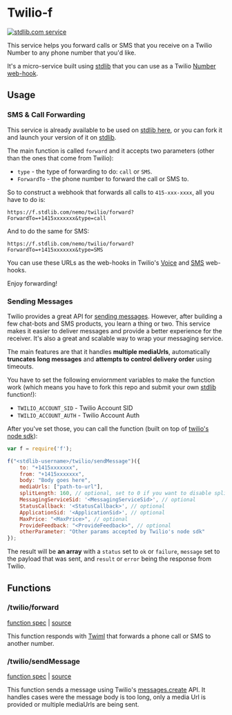 # Twilio-f
[![stdlib.com service](https://img.shields.io/badge/stdlib-0.1.5-green.svg?raw=true "stdlib.com service")](https://stdlib.com/services/nemo/twilio)

This service helps you forward calls or SMS that you receive on a Twilio Number to any phone number that you'd like.

It's a micro-service built using [stdlib](https://stdlib.com) that you can use as a Twilio [Number web-hook](https://support.twilio.com/hc/en-us/articles/223179908-Setting-up-call-forwarding#devs).

## Usage

### SMS & Call Forwarding
This service is already available to be used on [stdlib here](http://stdlib.com/services/nemo/twilio), or you can fork it and launch your version of it on [stdlib](https://stdlib.com).

The main function is called `forward` and it accepts two parameters (other than the ones that come from Twilio):

- `type` - the type of forwarding to do: `call` or `SMS`.
- `ForwardTo` - the phone number to forward the call or SMS to.

So to construct a webhook that forwards all calls to `415-xxx-xxxx`, all you have to do is:

```
https://f.stdlib.com/nemo/twilio/forward?ForwardTo=+1415xxxxxxx&type=call
```

And to do the same for SMS:

```
https://f.stdlib.com/nemo/twilio/forward?ForwardTo=+1415xxxxxxx&type=SMS
```

You can use these URLs as the web-hooks in Twilio's [Voice](https://support.twilio.com/hc/en-us/articles/223179908-Setting-up-call-forwarding#devs) and [SMS](https://support.twilio.com/hc/en-us/articles/223134287-Forwarding-SMS-messages-to-another-phone-number#dev) web-hooks.

Enjoy forwarding!


### Sending Messages

Twilio provides a great API for [sending messages](https://www.twilio.com/docs/api/rest/sending-messages). However, after building a few chat-bots and SMS products, you learn a thing or two. This service makes it easier to deliver messages and provide a better experience for the receiver. It's also a great and scalable way to wrap your messaging service.


The main features are that it handles **multiple mediaUrls**, automatically **truncates long messages** and **attempts to control delivery order** using timeouts.

You have to set the following enviornment variables to make the function work (which means you have to fork this repo and submit your own [stdlib](https://stdlib.com) function!):

- `TWILIO_ACCOUNT_SID` - Twilio Account SID
- `TWILIO_ACCOUNT_AUTH` - Twilio Account Auth

After you've set those, you can call the function (built on top of [twilio's node sdk](https://www.twilio.com/docs/api/rest/sending-messages?code-sample=code-send-a-message-with-an-image-url&code-language=js&code-sdk-version=2.x)):

```javascript
var f = require('f');

f("<stdlib-username>/twilio/sendMessage")({
    to: "+1415xxxxxxx",
    from: "+1415xxxxxxx",
    body: "Body goes here",
    mediaUrls: ["path-to-url"],
    splitLength: 160, // optional, set to 0 if you want to disable splitting
    MessagingServiceSid: '<MessagingServiceSid>', // optional
    StatusCallback: '<StatusCallback>', // optional
    ApplicationSid: '<ApplicationSid>', // optional
    MaxPrice: "<MaxPrice>", // optional
    ProvideFeedback: "<ProvideFeedback>", // optional
    otherParameter: "Other params accepted by Twilio's node sdk"
});
```

The result will be **an array** with a `status` set to `ok` or `failure`, `message` set to the payload that was sent, and `result` or `error` being the response from Twilio.

## Functions

### /twilio/forward
[function spec](https://github.com/nemo/twilio-f/blob/master/f/forward/function.json) | [source](https://github.com/nemo/twilio-f/blob/master/f/forward/index.js)

This function responds with [Twiml](https://www.twilio.com/docs/api/twiml) that forwards a phone call or SMS to another number.


### /twilio/sendMessage
[function spec](https://github.com/nemo/twilio-f/blob/master/f/sendMessage/function.json) | [source](https://github.com/nemo/twilio-f/blob/master/f/sendMessage/index.js)

This function sends a message using Twilio's [messages.create](https://www.twilio.com/docs/api/rest/sending-messages?code-sample=code-send-a-message-with-an-image-url&code-language=js&code-sdk-version=2.x) API. It handles cases were the message body is too long, only a media Url is provided or multiple mediaUrls are being sent.
